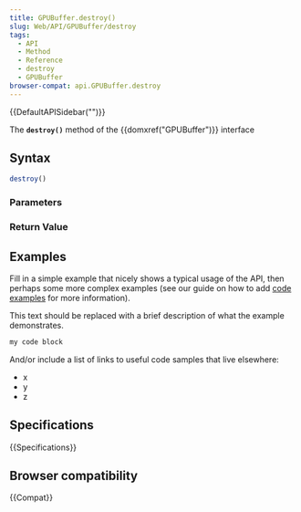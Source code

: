 ```yaml
---
title: GPUBuffer.destroy()
slug: Web/API/GPUBuffer/destroy
tags:
  - API
  - Method
  - Reference
  - destroy
  - GPUBuffer
browser-compat: api.GPUBuffer.destroy
---
```

{{DefaultAPISidebar("")}}

The **`destroy()`** method of the {{domxref("GPUBuffer")}} interface 

## Syntax

```js
destroy()
```

### Parameters



### Return Value



## Examples

Fill in a simple example that nicely shows a typical usage of the API, then perhaps some more complex examples (see our guide on how to add [code examples](/en-US/docs/MDN/Contribute/Structures/Code_examples) for more information).

This text should be replaced with a brief description of what the example demonstrates.

```js
my code block
```

And/or include a list of links to useful code samples that live elsewhere:

*   x
*   y
*   z

## Specifications

{{Specifications}}

## Browser compatibility

{{Compat}}

